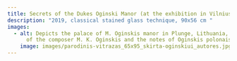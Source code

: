 ```yaml
---
title: Secrets of the Dukes Oginski Manor (at the exhibition in Vilnius, Lithuania)
description: "2019, classical stained glass technique, 90x56 cm "
images:
  - alt: Depicts the palace of M. Oginskis manor in Plunge, Lithuania, the signature
      of the composer M. K. Oginskis and the notes of Oginskis polonaise.
    image: images/parodinis-vitrazas_65x95_skirta-oginskiui_autores.jpg
---
```

